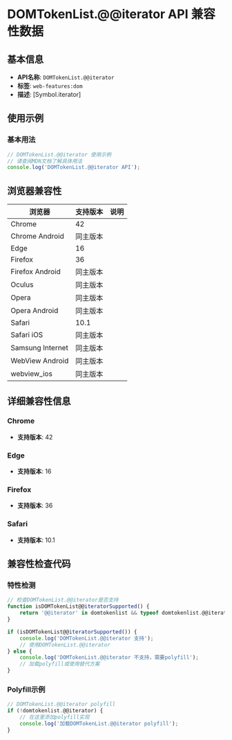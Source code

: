 # DOMTokenList.@@iterator API 兼容性数据

## 基本信息

- **API名称**: `DOMTokenList.@@iterator`
- **标签**: `web-features:dom`
- **描述**: [Symbol.iterator]

## 使用示例

### 基本用法

```javascript
// DOMTokenList.@@iterator 使用示例
// 请查阅MDN文档了解具体用法
console.log('DOMTokenList.@@iterator API');
```

## 浏览器兼容性

| 浏览器 | 支持版本 | 说明 |
|--------|----------|------|
| Chrome | 42 |  |
| Chrome Android | 同主版本 |  |
| Edge | 16 |  |
| Firefox | 36 |  |
| Firefox Android | 同主版本 |  |
| Oculus | 同主版本 |  |
| Opera | 同主版本 |  |
| Opera Android | 同主版本 |  |
| Safari | 10.1 |  |
| Safari iOS | 同主版本 |  |
| Samsung Internet | 同主版本 |  |
| WebView Android | 同主版本 |  |
| webview_ios | 同主版本 |  |

## 详细兼容性信息

### Chrome

- **支持版本**: 42

### Edge

- **支持版本**: 16

### Firefox

- **支持版本**: 36

### Safari

- **支持版本**: 10.1

## 兼容性检查代码

### 特性检测

```javascript
// 检查DOMTokenList.@@iterator是否支持
function isDOMTokenList@@iteratorSupported() {
    return '@@iterator' in domtokenlist && typeof domtokenlist.@@iterator === 'function';
}

if (isDOMTokenList@@iteratorSupported()) {
    console.log('DOMTokenList.@@iterator 支持');
    // 使用DOMTokenList.@@iterator
} else {
    console.log('DOMTokenList.@@iterator 不支持，需要polyfill');
    // 加载polyfill或使用替代方案
}
```

### Polyfill示例

```javascript
// DOMTokenList.@@iterator polyfill
if (!domtokenlist.@@iterator) {
    // 在这里添加polyfill实现
    console.log('加载DOMTokenList.@@iterator polyfill');
}
```

